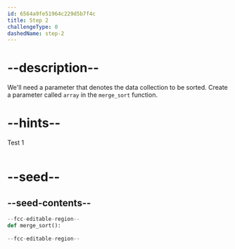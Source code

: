```yaml
---
id: 6564a9fe51964c229d5b7f4c
title: Step 2
challengeType: 0
dashedName: step-2
---
```


# --description--

We'll need a parameter that denotes the data collection to be sorted. Create a parameter called `array` in the `merge_sort` function.

# --hints--

Test 1

```js

```

# --seed--

## --seed-contents--

```py
--fcc-editable-region--
def merge_sort():
    
--fcc-editable-region--
```

